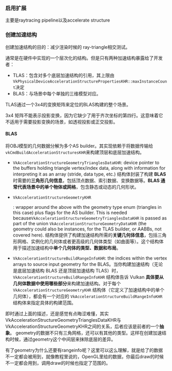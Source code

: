 ### 启用扩展

主要是raytracing pipeline以及accelerate structure



### 创建加速结构

创建加速结构的目的：减少渲染时候的 ray-triangle相交测试。

通常是在硬件中实现的一个层次化的结构。但是只有两种加速结构暴露给了开发者：

+ TLAS：包含对多个底层加速结构的引用，其上限由`VkPhysicalDeviceAccelerationStructurePropertiesKHR::maxInstanceCount`决定
+ BLAS：与场景中每个单独的三维模型对应。

TLAS通过一个3x4的变换矩阵来定位的BLAS构建的整个场景。

3x4 矩阵不能表示投影变换，因为它缺少了用于齐次坐标的第四行。这意味着它不适用于需要投影变换的场景，如透视投影或正交投影。



#### BLAS

将OBJ模型的几何数据分解为多个AS builder。其实现依赖于将数据传输给`vkCmdBuildAccelerationStructuresKHR`来构建顶层和底层加速结构。

- `VkAccelerationStructureGeometryTrianglesDataKHR`: device pointer to the buffers holding triangle vertex/index data, along with information for interpreting it as an array (stride, data type, etc.) 结构体封装了构建 **BLAS** 时需要的**三角形几何信息**，包括顶点数据、索引数据、变换数据等。**BLAS 通常代表场景中的单个物体或网格**，包含静态或动态的几何形状。

- `VkAccelerationStructureGeometryKHR`

  : wrapper around the above with the geometry type enum (triangles in this case) plus flags for the AS builder. This is needed because`VkAccelerationStructureGeometryTrianglesDataKHR` is passed as part of the union `VkAccelerationStructureGeometryDataKHR` (the geometry could also be instances, for the TLAS builder, or AABBs, not covered here). 结构体提供了构建加速结构所需的**关键几何体信息**，包括三角形网格、实例化的几何体或者更高级的几何体类型（如曲面等）。这个结构体用于描述加速结构中**单个几何体的类型、数据和布局**。

- `VkAccelerationStructureBuildRangeInfoKHR`: the indices within the vertex arrays to source input geometry for the BLAS。当你构建加速结构（无论是底层加速结构 BLAS 还是顶层加速结构 TLAS）时，`VkAccelerationStructureBuildRangeInfoKHR` 结构体告诉 Vulkan **具体要从几何体数据中使用哪些部分**来构建加速结构。对于每个 `VkAccelerationStructureGeometryKHR` 结构体（它定义了加速结构中的单个几何体），都会有一个对应的 `VkAccelerationStructureBuildRangeInfoKHR` 结构体来指定具体的构建范围。

即时通过上面的描述，还是感觉有点晦涩难懂，其实VkAccelerationStructureGeometryTrianglesDataKHR与VkAccelerationStructureGeometryKHR之间的关系，后者应该是前者的一个**抽象**。 geometry的数据不只有三角网格，还可以有其他的类型。这样在创建加速结构时候，通过geometry这个中间层来抹除底层的差异。

有了geometry为什么还要有rangeinfo呢？这里可以这么理解，就是给了的数据不一定都会被用到，就像教程里说的，OpenGL里给的数据，你最后draw的时候不一定都会用到，调用draw的时候也指定了范围的。